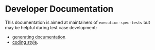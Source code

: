 # Developer Documentation

This documentation is aimed at maintainers of `execution-spec-tests` but may be helpful during test case development:

- [generating documentation](./docs.md).
- [coding style](./coding_style.md).
